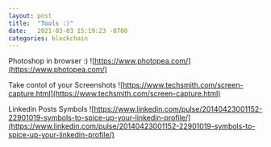 ```yaml
---
layout: post
title:  "Tools :)"
date:   2021-03-03 15:19:23 -0700
categories: blockchain
---
```


Photoshop in browser :) ![https://www.photopea.com/](https://www.photopea.com/) 

Take contol of your Screenshots  ![https://www.techsmith.com/screen-capture.html](https://www.techsmith.com/screen-capture.html) 

Linkedin Posts Symbols ![https://www.linkedin.com/pulse/20140423001152-22901019-symbols-to-spice-up-your-linkedin-profile/](https://www.linkedin.com/pulse/20140423001152-22901019-symbols-to-spice-up-your-linkedin-profile/)
